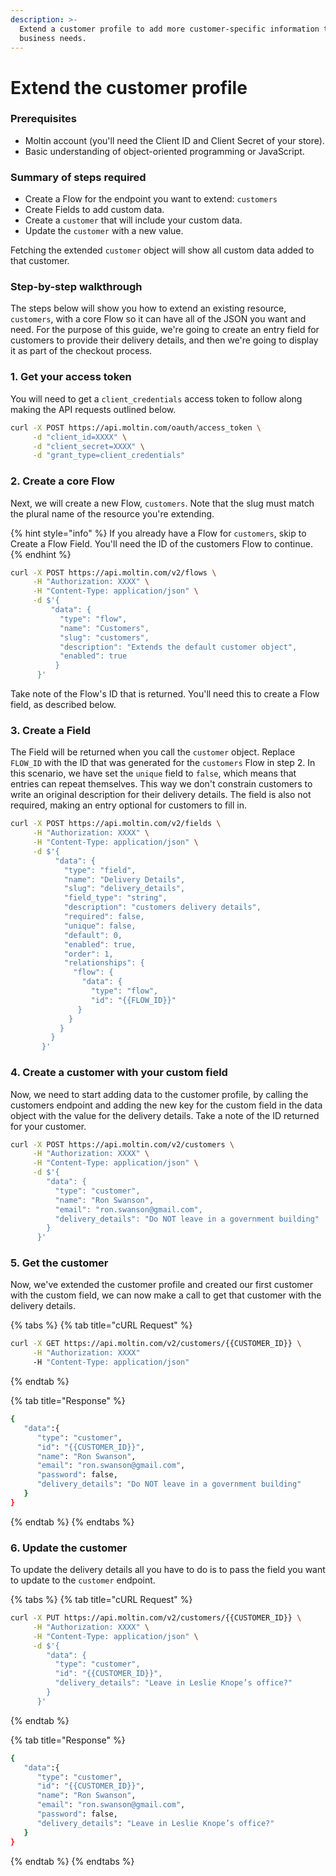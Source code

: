```yaml
---
description: >-
  Extend a customer profile to add more customer-specific information that your
  business needs.
---
```


# Extend the customer profile

### Prerequisites

* Moltin account \(you'll need the Client ID and Client Secret of your store\).
* Basic understanding of object-oriented programming or JavaScript.

### Summary of steps required

* Create a Flow for the endpoint you want to extend: `customers`
* Create Fields to add custom data.
* Create a `customer` that will include your custom data.
* Update the `customer` with a new value.

Fetching the extended `customer` object will show all custom data added to that customer.

### Step-by-step walkthrough

The steps below will show you how to extend an existing resource, `customers`, with a core Flow so it can have all of the JSON you want and need. For the purpose of this guide, we're going to create an entry field for customers to provide their delivery details, and then we're going to display it as part of the checkout process.

### 1. Get your access token

You will need to get a `client_credentials` access token to follow along making the API requests outlined below.

```bash
curl -X POST https://api.moltin.com/oauth/access_token \
     -d "client_id=XXXX" \
     -d "client_secret=XXXX" \
     -d "grant_type=client_credentials"
```

### 2. Create a core Flow

Next, we will create a new Flow, `customers`. Note that the slug must match the plural name of the resource you're extending.

{% hint style="info" %}
If you already have a Flow for `customers`, skip to Create a Flow Field. You'll need the ID of the customers Flow to continue.
{% endhint %}

```bash
curl -X POST https://api.moltin.com/v2/flows \
     -H "Authorization: XXXX" \
     -H "Content-Type: application/json" \
     -d $'{
         "data": {
           "type": "flow",
           "name": "Customers",
           "slug": "customers",
           "description": "Extends the default customer object",
           "enabled": true
          }
      }'
```

Take note of the Flow's ID that is returned. You'll need this to create a Flow field, as described below.

### 3. Create a Field

The Field will be returned when you call the `customer` object. Replace `FLOW_ID` with the ID that was generated for the `customers` Flow in step 2. In this scenario, we have set the `unique` field to `false`, which means that entries can repeat themselves. This way we don't constrain customers to write an original description for their delivery details. The field is also not required, making an entry optional for customers to fill in. 

```bash
curl -X POST https://api.moltin.com/v2/fields \
     -H "Authorization: XXXX" \
     -H "Content-Type: application/json" \
     -d $'{
          "data": {
            "type": "field",
            "name": "Delivery Details",
            "slug": "delivery_details",
            "field_type": "string",
            "description": "customers delivery details",
            "required": false,
            "unique": false,
            "default": 0,
            "enabled": true,
            "order": 1,
            "relationships": {
              "flow": {
                "data": {
                  "type": "flow",
                  "id": "{{FLOW_ID}}"
               }
             }
           }
         }
       }'
```

### 4. Create a customer with your custom field

Now, we need to start adding data to the customer profile, by calling the customers endpoint and adding the new key for the custom field in the data object with the value for the delivery details. Take a note of the ID returned for your customer.

```bash
curl -X POST https://api.moltin.com/v2/customers \
     -H "Authorization: XXXX" \
     -H "Content-Type: application/json" \
     -d $'{
        "data": {
          "type": "customer",
          "name": "Ron Swanson",
          "email": "ron.swanson@gmail.com",
          "delivery_details": "Do NOT leave in a government building"
        }
      }'
```

### 5. Get the customer

Now, we've extended the customer profile and created our first customer with the custom field, we can now make a call to get that customer with the delivery details. 

{% tabs %}
{% tab title="cURL Request" %}
```bash
curl -X GET https://api.moltin.com/v2/customers/{{CUSTOMER_ID}} \
     -H "Authorization: XXXX" 
     -H "Content-Type: application/json"
```
{% endtab %}

{% tab title="Response" %}
```bash
{  
   "data":{  
      "type": "customer",
      "id": "{{CUSTOMER_ID}}",
      "name": "Ron Swanson",
      "email": "ron.swanson@gmail.com",
      "password": false,
      "delivery_details": "Do NOT leave in a government building"
   }
}
```
{% endtab %}
{% endtabs %}

### 6. Update the customer

To update the delivery details all you have to do is to pass the field you want to update to the `customer` endpoint.

{% tabs %}
{% tab title="cURL Request" %}
```bash
curl -X PUT https://api.moltin.com/v2/customers/{{CUSTOMER_ID}} \
     -H "Authorization: XXXX" \
     -H "Content-Type: application/json" \
     -d $'{
        "data": {
          "type": "customer",
          "id": "{{CUSTOMER_ID}}",
          "delivery_details": "Leave in Leslie Knope’s office?"
        }
      }'
```
{% endtab %}

{% tab title="Response" %}
```bash
{  
   "data":{  
      "type": "customer",
      "id": "{{CUSTOMER_ID}}",
      "name": "Ron Swanson",
      "email": "ron.swanson@gmail.com",
      "password": false,
      "delivery_details": "Leave in Leslie Knope’s office?"
   }
}
```
{% endtab %}
{% endtabs %}

